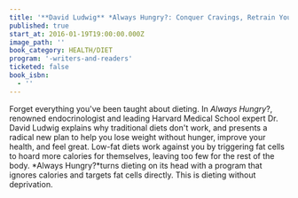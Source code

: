 ```yaml
---
title: '**David Ludwig** *Always Hungry?: Conquer Cravings, Retrain Your Fat Cells, and Lose Weight Permanently*'
published: true
start_at: 2016-01-19T19:00:00.000Z
image_path: ''
book_category: HEALTH/DIET
program: '-writers-and-readers'
ticketed: false
book_isbn:
  - ''
---
```


Forget everything you've been taught about dieting. In *Always Hungry*?, renowned endocrinologist and leading Harvard Medical School expert Dr. David Ludwig explains why traditional diets don't work, and presents a radical new plan to help you lose weight without hunger, improve your health, and feel great. Low-fat diets work against you by triggering fat cells to hoard more calories for themselves, leaving too few for the rest of the body. *Always Hungry?*turns dieting on its head with a program that ignores calories and targets fat cells directly. This is dieting without deprivation.